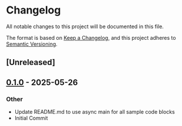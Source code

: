 # Changelog

All notable changes to this project will be documented in this file.

The format is based on [Keep a Changelog](https://keepachangelog.com/en/1.0.0/),
and this project adheres to [Semantic Versioning](https://semver.org/spec/v2.0.0.html).

## [Unreleased]

## [0.1.0](https://github.com/endoze/victorops/releases/tag/v0.1.0) - 2025-05-26

### Other

- Update README.md to use async main for all sample code blocks
- Initial Commit
